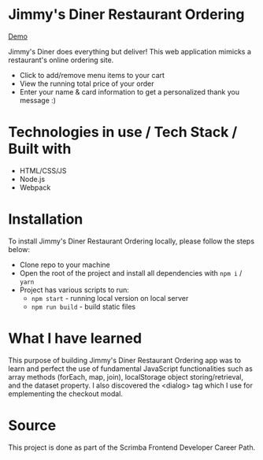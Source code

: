 # Jimmy's Diner Restaurant Ordering

[Demo](https://66519ea079e1e2f84a9c054e--voluble-marigold-9d67be.netlify.app/)

Jimmy's Diner does everything but deliver! This web application mimicks a restaurant's online ordering site.
- Click to add/remove menu items to your cart
- View the running total price of your order
- Enter your name & card information to get a personalized thank you message :)

# Technologies in use / Tech Stack / Built with

- HTML/CSS/JS
- Node.js
- Webpack

# Installation

To install Jimmy's Diner Restaurant Ordering locally, please follow the steps below:
  - Clone repo to your machine
  - Open the root of the project and install all dependencies with `npm i` / `yarn`
  - Project has various scripts to run:
    - `npm start` - running local version on local server
    - `npm run build` -  build static files

# What I have learned

This purpose of building Jimmy's Diner Restaurant Ordering app was to learn and perfect the use of fundamental JavaScript functionalities such as array methods (forEach, map, join), localStorage object storing/retrieval, and the dataset property. I also discovered the &lt;dialog&gt; tag which I use for emplementing the checkout modal.

# Source

This project is done as part of the Scrimba Frontend Developer Career Path.